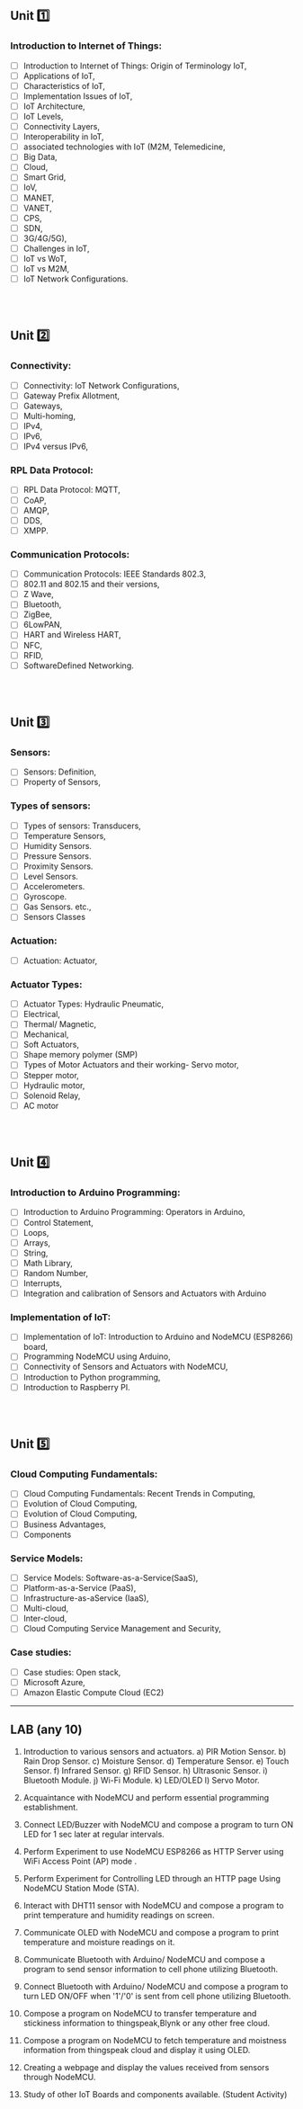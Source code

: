 ## Unit 1️⃣

### Introduction to Internet of Things:

- [ ] Introduction to Internet of Things: Origin of Terminology IoT,
- [ ] Applications of IoT,
- [ ] Characteristics of IoT,
- [ ] Implementation Issues of IoT,
- [ ] IoT Architecture,
- [ ] IoT Levels,
- [ ] Connectivity Layers,
- [ ] Interoperability in IoT,
- [ ] associated technologies with IoT (M2M, Telemedicine,
- [ ] Big Data,
- [ ] Cloud,
- [ ] Smart Grid,
- [ ] IoV,
- [ ] MANET,
- [ ] VANET,
- [ ] CPS,
- [ ] SDN,
- [ ] 3G/4G/5G),
- [ ] Challenges in IoT,
- [ ] IoT vs WoT,
- [ ] IoT vs M2M,
- [ ] IoT Network Configurations.

<br>
<br>

## Unit 2️⃣

### Connectivity:

- [ ] Connectivity: IoT Network Configurations,
- [ ] Gateway Prefix Allotment,
- [ ] Gateways,
- [ ] Multi-homing,
- [ ] IPv4,
- [ ] IPv6,
- [ ] IPv4 versus IPv6,

### RPL Data Protocol:

- [ ] RPL Data Protocol: MQTT,
- [ ] CoAP,
- [ ] AMQP,
- [ ] DDS,
- [ ] XMPP.

### Communication Protocols:

- [ ] Communication Protocols: IEEE Standards 802.3,
- [ ] 802.11 and 802.15 and their versions,
- [ ] Z Wave,
- [ ] Bluetooth,
- [ ] ZigBee,
- [ ] 6LowPAN,
- [ ] HART and Wireless HART,
- [ ] NFC,
- [ ] RFID,
- [ ] SoftwareDefined Networking.

<br>
<br>

## Unit 3️⃣

### Sensors:

- [ ] Sensors: Definition,
- [ ] Property of Sensors,

### Types of sensors:

- [ ] Types of sensors: Transducers,
- [ ] Temperature Sensors,
- [ ] Humidity Sensors.
- [ ] Pressure Sensors.
- [ ] Proximity Sensors.
- [ ] Level Sensors.
- [ ] Accelerometers.
- [ ] Gyroscope.
- [ ] Gas Sensors. etc.,
- [ ] Sensors Classes

### Actuation:

- [ ] Actuation: Actuator,

### Actuator Types:

- [ ] Actuator Types: Hydraulic Pneumatic,
- [ ] Electrical,
- [ ] Thermal/ Magnetic,
- [ ] Mechanical,
- [ ] Soft Actuators,
- [ ] Shape memory polymer (SMP)
- [ ] Types of Motor Actuators and their working- Servo motor,
- [ ] Stepper motor,
- [ ] Hydraulic motor,
- [ ] Solenoid Relay,
- [ ] AC motor

<br>
<br>

## Unit 4️⃣

### Introduction to Arduino Programming:

- [ ] Introduction to Arduino Programming: Operators in Arduino,
- [ ] Control Statement,
- [ ] Loops,
- [ ] Arrays,
- [ ] String,
- [ ] Math Library,
- [ ] Random Number,
- [ ] Interrupts,
- [ ] Integration and calibration of Sensors and Actuators with Arduino

### Implementation of IoT:

- [ ] Implementation of IoT: Introduction to Arduino and NodeMCU (ESP8266) board,
- [ ] Programming NodeMCU using Arduino,
- [ ] Connectivity of Sensors and Actuators with NodeMCU,
- [ ] Introduction to Python programming,
- [ ] Introduction to Raspberry PI.

<br>
<br>

## Unit 5️⃣

### Cloud Computing Fundamentals:

- [ ] Cloud Computing Fundamentals: Recent Trends in Computing,
- [ ] Evolution of Cloud Computing,
- [ ] Evolution of Cloud Computing,
- [ ] Business Advantages,
- [ ] Components

### Service Models:

- [ ] Service Models: Software-as-a-Service(SaaS),
- [ ] Platform-as-a-Service (PaaS),
- [ ] Infrastructure-as-aService (IaaS),
- [ ] Multi-cloud,
- [ ] Inter-cloud,
- [ ] Cloud Computing Service Management and Security,

### Case studies:

- [ ] Case studies: Open stack,
- [ ] Microsoft Azure,
- [ ] Amazon Elastic Compute Cloud (EC2)

---

## LAB (any 10)

1. Introduction to various sensors and actuators.
   a) PIR Motion Sensor.
   b) Rain Drop Sensor.
   c) Moisture Sensor.
   d) Temperature Sensor.
   e) Touch Sensor.
   f) Infrared Sensor.
   g) RFID Sensor.
   h) Ultrasonic Sensor.
   i) Bluetooth Module.
   j) Wi-Fi Module.
   k) LED/OLED
   l) Servo Motor.

2. Acquaintance with NodeMCU and perform essential programming establishment.

3. Connect LED/Buzzer with NodeMCU and compose a program to turn ON LED for 1 sec later
   at regular intervals.

4. Perform Experiment to use NodeMCU ESP8266 as HTTP Server using WiFi Access Point
   (AP) mode .

5. Perform Experiment for Controlling LED through an HTTP page Using NodeMCU Station
   Mode (STA).

6. Interact with DHT11 sensor with NodeMCU and compose a program to print temperature and
   humidity readings on screen.

7. Communicate OLED with NodeMCU and compose a program to print temperature and
   moisture readings on it.

8. Communicate Bluetooth with Arduino/ NodeMCU and compose a program to send sensor
   information to cell phone utilizing Bluetooth.

9. Connect Bluetooth with Arduino/ NodeMCU and compose a program to turn LED ON/OFF
   when '1'/'0' is sent from cell phone utilizing Bluetooth.

10. Compose a program on NodeMCU to transfer temperature and stickiness information to
    thingspeak,Blynk or any other free cloud.

11. Compose a program on NodeMCU to fetch temperature and moistness information from
    thingspeak cloud and display it using OLED.

12. Creating a webpage and display the values received from sensors through NodeMCU.

13. Study of other IoT Boards and components available. (Student Activity)
